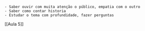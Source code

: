 	- Saber ouvir com muita atenção o público, empatia com o outro
	- Saber como contar historia
	- Estudar o tema com profundidade, fazer perguntas

[[Aula 5]]
